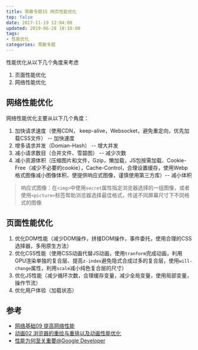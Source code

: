 ```yaml
---
title: 零散专题15 网页性能优化
top: false
date: 2017-11-19 12:04:00
updated: 2019-06-28 10:10:00
tags: 
- 性能优化
categories: 零散专题
---
```


性能优化从以下几个角度来考虑

1. 页面性能优化
2. 网络性能优化

<!-- more -->

## 网络性能优化

网络性能优化主要从以下几个角度：

1. 加快请求速度（使用CDN， keep-alive，Websocket，避免重定向，优先加载CSS文件） -- 加快速度
2. 增多请求并发（Domian-Hash） -- 增大并发
3. 减小请求数目（合并文件、雪碧图） -- 减少次数
4. 减小资源体积（压缩图片和文件，Gzip，懒加载，JS包按需加载、Cookie-Free（减少不必要的cookie），Cache-Control，合理设置缓存，使用Webp格式图像减小图像体积、使提供响应式图像，谨慎使用第三方库）-- 减小体积

> 响应式图像：在`<img>`中使用`secret`属性指定浏览器选择的一组图像，或者使用`<picture>`标签帮助浏览器选择最佳格式，传送不同屏幕尺寸下不同格式的图像

## 页面性能优化

1. 优化DOM性能（减少DOM操作，拼接DOM操作，事件委托，使用合理的CSS选择器，多用原生方法）
2. 优化CSS性能（使用CSS动画代替JS动画，使用`tranform`完成动画，利用GPU渲染单独的复合层、提高`z-index`避免隐式合成过多的复合层，使用`will-change`属性，利用`scale`减小纯色复合层的尺寸）
3. 优化JS性能（减少循环次数，合理缓存变量，减少全局变量，使用局部变量，操作节流）
4. 优化用户体验（加载状态）

## 参考
- [网络基础09 提高网络性能](https://blog.csdn.net/duola8789/article/details/84884287)
- [动画02 浏览器的重绘与重排以及动画性能优化](https://blog.csdn.net/duola8789/article/details/79237553)
- [性能为何至关重要@Google Developer](https://developers.google.com/web/fundamentals/performance/why-performance-matters/)
